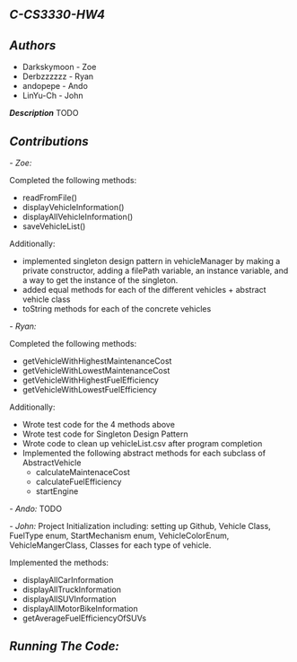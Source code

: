 **_C-CS3330-HW4_**
------------------------------

_**Authors**_
------------------------------
- Darkskymoon - Zoe
- Derbzzzzzz - Ryan
- andopepe - Ando
- LinYu-Ch - John

**_Description_**
TODO

**_Contributions_**
----------------------------
_- Zoe:_

Completed the following methods:
- readFromFile()
- displayVehicleInformation()
- displayAllVehicleInformation()
- saveVehicleList()

Additionally:
- implemented singleton design pattern in vehicleManager by making a private constructor, adding a filePath variable, an instance variable, and a way to get the instance of the singleton.
- added equal methods for each of the different vehicles + abstract vehicle class
- toString methods for each of the concrete vehicles

_- Ryan:_  
    
Completed the following methods:  
-  getVehicleWithHighestMaintenanceCost  
-  getVehicleWithLowestMaintenanceCost  
-  getVehicleWithHighestFuelEfficiency  
-  getVehicleWithLowestFuelEfficiency  

Additionally:  
- Wrote test code for the 4 methods above  
- Wrote test code for Singleton Design Pattern  
- Wrote code to clean up vehicleList.csv after program completion  
- Implemented the following abstract methods for each subclass of   AbstractVehicle  
    * calculateMaintenaceCost  
    * calculateFuelEfficiency  
    * startEngine  

_- Ando:_
TODO
  
_- John:_
Project Initialization including: setting up Github, Vehicle Class, FuelType enum, StartMechanism enum, VehicleColorEnum, VehicleMangerClass, Classes for each type of vehicle. 

Implemented the methods:
-    displayAllCarInformation
-    displayAllTruckInformation
-    displayAllSUVInformation
-    displayAllMotorBikeInformation
-    getAverageFuelEfficiencyOfSUVs

_**Running The Code:**_
--------------------------
